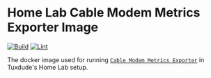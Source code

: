 # Home Lab Cable Modem Metrics Exporter Image

[![Build](https://github.com/TuxdudeHomeLab/docker-image-cable-modem-metrics-exporter/actions/workflows/build.yml/badge.svg)](https://github.com/TuxdudeHomeLab/docker-image-cable-modem-metrics-exporter/actions/workflows/build.yml) [![Lint](https://github.com/TuxdudeHomeLab/docker-image-cable-modem-metrics-exporter/actions/workflows/lint.yml/badge.svg)](https://github.com/TuxdudeHomeLab/docker-image-cable-modem-metrics-exporter/actions/workflows/lint.yml)

The docker image used for running [`Cable Modem Metrics Exporter`](https://github.com/Tuxdude/prometheus_cable_modem_exporter) in Tuxdude's Home Lab setup.
